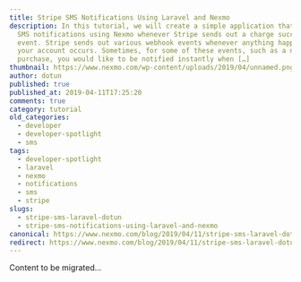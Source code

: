 ```yaml
---
title: Stripe SMS Notifications Using Laravel and Nexmo
description: In this tutorial, we will create a simple application that sends
  SMS notifications using Nexmo whenever Stripe sends out a charge succeeded
  event. Stripe sends out various webhook events whenever anything happens with
  your account occurs. Sometimes, for some of these events, such as a new
  purchase, you would like to be notified instantly when […]
thumbnail: https://www.nexmo.com/wp-content/uploads/2019/04/unnamed.png
author: dotun
published: true
published_at: 2019-04-11T17:25:20
comments: true
category: tutorial
old_categories:
  - developer
  - developer-spotlight
  - sms
tags:
  - developer-spotlight
  - laravel
  - nexmo
  - notifications
  - sms
  - stripe
slugs:
  - stripe-sms-laravel-dotun
  - stripe-sms-notifications-using-laravel-and-nexmo
canonical: https://www.nexmo.com/blog/2019/04/11/stripe-sms-laravel-dotun
redirect: https://www.nexmo.com/blog/2019/04/11/stripe-sms-laravel-dotun
---
```

Content to be migrated...